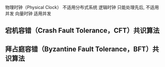 



物理时钟（Physical Clock）
	不适用分布式系统
逻辑时钟
	只能处理先后, 不适用并发
向量时钟
	适用并发


## 宕机容错（Crash Fault Tolerance，CFT）共识算法










## 拜占庭容错（Byzantine Fault Tolerance，BFT）共识算法












